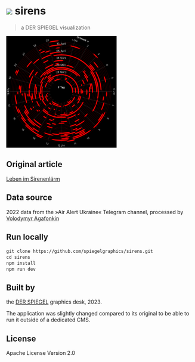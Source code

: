 # <img src="https://raw.githubusercontent.com/spiegelgraphics/assets/master/logo_one_letter.svg" height="26" /> sirens

> a DER SPIEGEL visualization

<img src="./public/preview.png" alt="Screenshot of the sirens project" height="300"/>


## Original article

[Leben im Sirenenlärm](https://www.spiegel.de/ausland/krieg-in-der-ukraine-leben-im-sirenenlaerm-a-0fa5dbbd-6639-4375-a990-c50cd577813d)


## Data source

2022 data from the »Air Alert Ukraine« Telegram channel, processed by [Volodymyr Agafonkin](https://github.com/mourner)


## Run locally

```
git clone https://github.com/spiegelgraphics/sirens.git
cd sirens
npm install
npm run dev
```


## Built by

the [DER SPIEGEL](https://www.spiegel.de) graphics desk, 2023.

The application was slightly changed compared to its original to be able to run it outside of a dedicated CMS.


## License

Apache License Version 2.0